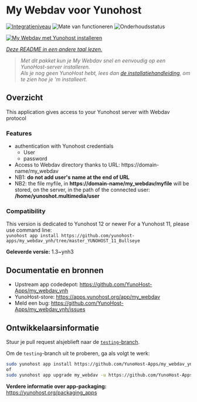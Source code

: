 <!--
NB: Deze README is automatisch gegenereerd door <https://github.com/YunoHost/apps/tree/master/tools/readme_generator>
Hij mag NIET handmatig aangepast worden.
-->

# My Webdav voor Yunohost

[![Integratieniveau](https://apps.yunohost.org/badge/integration/my_webdav)](https://ci-apps.yunohost.org/ci/apps/my_webdav/)
![Mate van functioneren](https://apps.yunohost.org/badge/state/my_webdav)
![Onderhoudsstatus](https://apps.yunohost.org/badge/maintained/my_webdav)

[![My Webdav met Yunohost installeren](https://install-app.yunohost.org/install-with-yunohost.svg)](https://install-app.yunohost.org/?app=my_webdav)

*[Deze README in een andere taal lezen.](./ALL_README.md)*

> *Met dit pakket kun je My Webdav snel en eenvoudig op een YunoHost-server installeren.*  
> *Als je nog geen YunoHost hebt, lees dan [de installatiehandleiding](https://yunohost.org/install), om te zien hoe je 'm installeert.*

## Overzicht

This application gives access to your Yunohost server with Webdav protocol

### Features

* authentication with Yunohost credentials
	* User
	* password
* Access to Webdav directory thanks to  URL: https://domain-name/my_webdav
* NB1: **do not add user's name at the end of URL**
* NB2: the file myfile, in  **https://domain-name/my_webdav/myfile**
will be stored, on the server, in the path of the connected user: **/home/yunoshot.multimedia/user**

### Compatibility
This version is dedicated to Yunohost 12 or newer
For a Yunohost 11, please use command line:  
`yunohost app install https://github.com/yunohost-apps/my_webdav_ynh/tree/master_YUNOHOST_11_Bullseye`



**Geleverde versie:** 1.3~ynh3
## Documentatie en bronnen

- Upstream app codedepot: <https://github.com/YunoHost-Apps/my_webdav_ynh>
- YunoHost-store: <https://apps.yunohost.org/app/my_webdav>
- Meld een bug: <https://github.com/YunoHost-Apps/my_webdav_ynh/issues>

## Ontwikkelaarsinformatie

Stuur je pull request alsjeblieft naar de [`testing`-branch](https://github.com/YunoHost-Apps/my_webdav_ynh/tree/testing).

Om de `testing`-branch uit te proberen, ga als volgt te werk:

```bash
sudo yunohost app install https://github.com/YunoHost-Apps/my_webdav_ynh/tree/testing --debug
of
sudo yunohost app upgrade my_webdav -u https://github.com/YunoHost-Apps/my_webdav_ynh/tree/testing --debug
```

**Verdere informatie over app-packaging:** <https://yunohost.org/packaging_apps>
